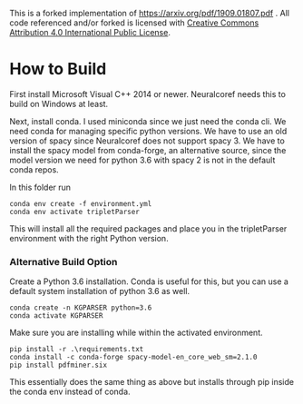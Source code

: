 This is a forked implementation of https://arxiv.org/pdf/1909.01807.pdf . All code referenced and/or forked is licensed with [Creative Commons Attribution 4.0 International Public License]("https://creativecommons.org/licenses/by/4.0/).    

# How to Build
First install Microsoft Visual C++ 2014 or newer. Neuralcoref needs this to build on Windows at least. 

Next, install conda. I used miniconda since we just need the conda cli. We need conda for managing specific python versions. We have to use an old version of spacy since Neuralcoref  does not support spacy 3. We have to install the spacy model from conda-forge, an alternative source, since the model version we need for python 3.6 with spacy 2 is not in the default conda repos.

In this folder run
```
conda env create -f environment.yml
conda env activate tripletParser
```
This will install all the required packages and place you in the tripletParser environment with the right Python version.


### Alternative Build Option

Create a Python 3.6 installation. Conda is useful for this, but you can use a default system installation of python 3.6 as well.
```
conda create -n KGPARSER python=3.6
conda activate KGPARSER
```
Make sure you are installing while within the activated environment.  
```
pip install -r .\requirements.txt
conda install -c conda-forge spacy-model-en_core_web_sm=2.1.0
pip install pdfminer.six
```

This essentially does the same thing as above but installs through pip inside the conda env instead of conda.